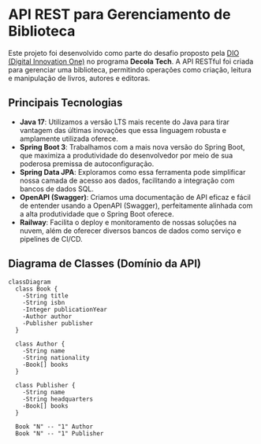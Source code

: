 # API REST para Gerenciamento de Biblioteca

Este projeto foi desenvolvido como parte do desafio proposto pela [DIO (Digital Innovation One)](https://www.dio.me/) no programa **Decola Tech**. A API RESTful foi criada para gerenciar uma biblioteca, permitindo operações como criação, leitura e manipulação de livros, autores e editoras.

## Principais Tecnologias

- **Java 17**: Utilizamos a versão LTS mais recente do Java para tirar vantagem das últimas inovações que essa linguagem robusta e amplamente utilizada oferece.
- **Spring Boot 3**: Trabalhamos com a mais nova versão do Spring Boot, que maximiza a produtividade do desenvolvedor por meio de sua poderosa premissa de autoconfiguração.
- **Spring Data JPA**: Exploramos como essa ferramenta pode simplificar nossa camada de acesso aos dados, facilitando a integração com bancos de dados SQL.
- **OpenAPI (Swagger)**: Criamos uma documentação de API eficaz e fácil de entender usando a OpenAPI (Swagger), perfeitamente alinhada com a alta produtividade que o Spring Boot oferece.
- **Railway**: Facilita o deploy e monitoramento de nossas soluções na nuvem, além de oferecer diversos bancos de dados como serviço e pipelines de CI/CD.

## Diagrama de Classes (Domínio da API)

```mermaid
classDiagram
  class Book {
    -String title
    -String isbn
    -Integer publicationYear
    -Author author
    -Publisher publisher
  }

  class Author {
    -String name
    -String nationality
    -Book[] books
  }

  class Publisher {
    -String name
    -String headquarters
    -Book[] books
  }

  Book "N" -- "1" Author
  Book "N" -- "1" Publisher
```
